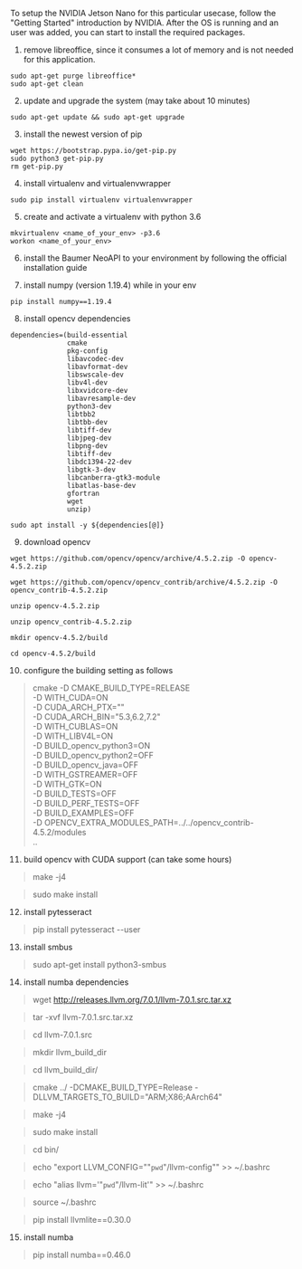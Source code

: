 To setup the NVIDIA Jetson Nano for this particular usecase, follow the "Getting Started" introduction by NVIDIA.
After the OS is running and an user was added, you can start to install the required packages.

1. remove libreoffice, since it consumes a lot of memory and is not needed for this application.
~~~
sudo apt-get purge libreoffice*
sudo apt-get clean
~~~
2. update and upgrade the system (may take about 10 minutes)
~~~
sudo apt-get update && sudo apt-get upgrade
~~~
3. install the newest version of pip
~~~
wget https://bootstrap.pypa.io/get-pip.py
sudo python3 get-pip.py
rm get-pip.py
~~~
4. install virtualenv and virtualenvwrapper
~~~
sudo pip install virtualenv virtualenvwrapper
~~~
5. create and activate a virtualenv with python 3.6
~~~
mkvirtualenv <name_of_your_env> -p3.6
workon <name_of_your_env>
~~~
6. install the Baumer NeoAPI to your environment by following the official installation guide

7. install numpy (version 1.19.4) while in your env
~~~
pip install numpy==1.19.4
~~~
8. install opencv dependencies
~~~
dependencies=(build-essential
              cmake
              pkg-config
              libavcodec-dev
              libavformat-dev
              libswscale-dev
              libv4l-dev
              libxvidcore-dev
              libavresample-dev
              python3-dev
              libtbb2
              libtbb-dev
              libtiff-dev
              libjpeg-dev
              libpng-dev
              libtiff-dev
              libdc1394-22-dev
              libgtk-3-dev
              libcanberra-gtk3-module
              libatlas-base-dev
              gfortran
              wget
              unzip)

sudo apt install -y ${dependencies[@]}
~~~
9. download opencv 
~~~
wget https://github.com/opencv/opencv/archive/4.5.2.zip -O opencv-4.5.2.zip

wget https://github.com/opencv/opencv_contrib/archive/4.5.2.zip -O opencv_contrib-4.5.2.zip

unzip opencv-4.5.2.zip

unzip opencv_contrib-4.5.2.zip

mkdir opencv-4.5.2/build

cd opencv-4.5.2/build
~~~
10. configure the building setting as follows
> cmake -D CMAKE_BUILD_TYPE=RELEASE \
      -D WITH_CUDA=ON \
      -D CUDA_ARCH_PTX="" \
      -D CUDA_ARCH_BIN="5.3,6.2,7.2" \
      -D WITH_CUBLAS=ON \
      -D WITH_LIBV4L=ON \
      -D BUILD_opencv_python3=ON \
      -D BUILD_opencv_python2=OFF \
      -D BUILD_opencv_java=OFF \
      -D WITH_GSTREAMER=OFF \
      -D WITH_GTK=ON \
      -D BUILD_TESTS=OFF \
      -D BUILD_PERF_TESTS=OFF \
      -D BUILD_EXAMPLES=OFF \
      -D OPENCV_EXTRA_MODULES_PATH=../../opencv_contrib-4.5.2/modules \
      ..

11. build opencv with CUDA support (can take some hours)
> make -j4

> sudo make install

12. install pytesseract
> pip install pytesseract --user

13. install smbus
> sudo apt-get install python3-smbus

14. install numba dependencies
> wget http://releases.llvm.org/7.0.1/llvm-7.0.1.src.tar.xz

> tar -xvf llvm-7.0.1.src.tar.xz

> cd llvm-7.0.1.src

> mkdir llvm_build_dir

> cd llvm_build_dir/

> cmake ../ -DCMAKE_BUILD_TYPE=Release -DLLVM_TARGETS_TO_BUILD="ARM;X86;AArch64"

> make -j4

> sudo make install

> cd bin/

> echo "export LLVM_CONFIG=\""`pwd`"/llvm-config\"" >> ~/.bashrc

> echo "alias llvm='"`pwd`"/llvm-lit'" >> ~/.bashrc

> source ~/.bashrc

> pip install llvmlite==0.30.0

15. install numba
> pip install numba==0.46.0
